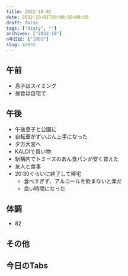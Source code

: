 ```yaml
---
title: 2022-10-01
date: 2022-10-01T00:00:00+09:00
draft: false
tags: ["diary", ""]
archives: ["2022-10"]
n年日記: ["1001"]
slug: 45932
---
```

## 午前
- 息子はスイミング
- 昼食は自宅で
## 午後
- 午後息子と公園に
- 自転車がずいぶん上手になった
- 夕方大宮へ
- KALDIで買い物
- 駅構内でトミーズのあん食パンが安く買えた
- 友人と食事
- 20:30ぐらいに終了して帰宅
  - 食べすぎず、アルコールを飲まないと楽だ
  - 良い時間になった
## 体調
- 82
## その他
## 今日のTabs